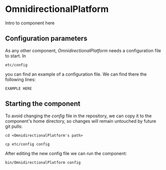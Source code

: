 # OmnidirectionalPlatform
Intro to component here


## Configuration parameters
As any other component, *OmnidirectionalPlatform* needs a configuration file to start. In
```
etc/config
```
you can find an example of a configuration file. We can find there the following lines:
```
EXAMPLE HERE
```

## Starting the component
To avoid changing the *config* file in the repository, we can copy it to the component's home directory, so changes will remain untouched by future git pulls:

```
cd <OmnidirectionalPlatform's path> 
```
```
cp etc/config config
```

After editing the new config file we can run the component:

```
bin/OmnidirectionalPlatform config
```
